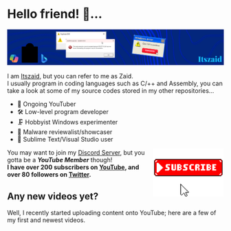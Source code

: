 # Hello friend! 👋...

![Itszaid32](https://github.com/Itszaid32/Itszaid32/blob/main/header.png)

I am [Itszaid](https://www.youtube.com/@Itszaid32), but you can refer to me as Zaid.<br>
I usually program in coding languages such as C/++ and Assembly, you can take a look at some of my source codes stored in my other repositories...<br>

* 📸 Ongoing YouTuber<br>
* 🛠 Low-level program developer<br>
* 🗜 Hobbyist Windows experimenter<br>
* 💾 Malware reviewalist/showcaser<br>
* 🌋 Sublime Text/Visual Studio user<br>

<img align="right" alt="Itszaid" width="165" src="https://github.com/Itszaid32/Itszaid32/blob/main/itszaid%20subscribe.jpg" />

You may want to join my [Discord Server](https://discord.gg/9rxEkKs8Fn), but you gotta be a ***YouTube Member*** though!<br>
**I have over 200 subscribers on [YouTube](https://www.youtube.com/@Itszaid32), and over 80 followers on [Twitter]().**<br>

## Any new videos yet?

Well, I recently started uploading content onto YouTube; here are a few of my first and newest videos.<br>
